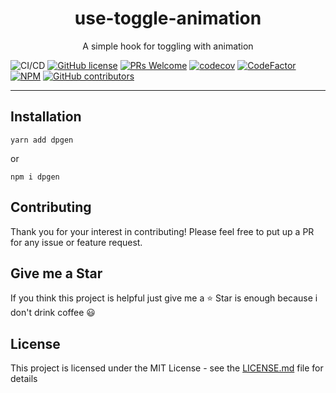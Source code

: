 <h1 align="center">use-toggle-animation</h1>
<p align="center">A simple hook for toggling with animation</p>

![CI/CD](https://github.com/M0rteza-M/use-toggle-animation/workflows/publish/badge.svg)
[![GitHub license](https://img.shields.io/badge/license-MIT-blue.svg)](https://github.com/M0rteza-M/use-toggle-animation/blob/master/LICENSE)
[![PRs Welcome](https://img.shields.io/badge/PRs-welcome-orange.svg)](https://github.com/M0rteza-M/use-toggle-animation/compare)
[![codecov](https://codecov.io/gh/M0rteza-M/use-toggle-animation/branch/master/graph/badge.svg)](https://codecov.io/gh/M0rteza-M/use-toggle-animation) [![CodeFactor](https://www.codefactor.io/repository/github/M0rteza-M/use-toggle-animation/badge)](https://www.codefactor.io/repository/github/M0rteza-M/use-toggle-animation)
[![NPM](https://img.shields.io/npm/v/use-toggle-animation.svg)](https://www.npmjs.com/package/use-toggle-animation)
[![GitHub contributors](https://img.shields.io/github/contributors/M0rteza-M/use-toggle-animation.svg)](https://GitHub.com/M0rteza-M/use-toggle-animation/contributors/)

</div>
<hr />

## Installation
```
yarn add dpgen
```
or
```
npm i dpgen
```

## Contributing

Thank you for your interest in contributing! Please feel free to put up a PR for any issue or feature request.

## Give me a Star

If you think this project is helpful just give me a ⭐️ Star is enough because i don't drink coffee 😃

## License

This project is licensed under the MIT License - see the [LICENSE.md](https://github.com/M0rteza-M/use-toggle-animation/blob/master/LICENSE) file for details